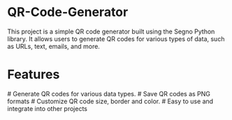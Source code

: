 # QR-Code-Generator
This project is a simple QR code generator built using the Segno Python library. It allows users to generate QR codes for various types of data, such as URLs, text, emails, and more.
<h1>Features</h1>
# Generate QR codes for various data types.
        # Save QR codes as PNG formats
        # Customize QR code size, border and color.
        # Easy to use and integrate into other projects
